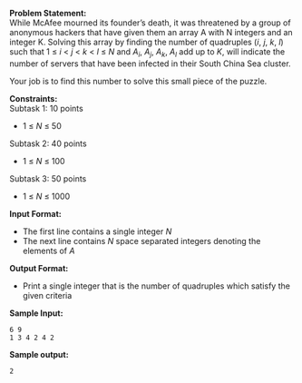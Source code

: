 **Problem Statement:** <br>
While McAfee mourned its founder’s death, it was threatened by a group of anonymous hackers that have given them an array A with N integers and an integer K. Solving this array by finding the number of quadruples (_i_, _j_, _k_, _l_) such that 1 &le; _i_ < _j_ < _k_ < _l_ &le; _N_ and _A<sub>i</sub>_, _A<sub>j</sub>_, _A<sub>k</sub>_, _A<sub>l</sub>_ add up to _K_, will indicate the number of servers that have been infected in their South China Sea cluster.

Your job is to find this number to solve this small piece of the puzzle.

**Constraints:** <br>
Subtask 1: 10 points
 - 1 &le; _N_ &le; 50

Subtask 2: 40 points
 - 1 &le; _N_ &le; 100

Subtask 3: 50 points
 - 1 &le; _N_ &le; 1000

**Input Format:** <br>
 - The first line contains a single integer _N_
 - The next line contains _N_ space separated integers denoting the elements of _A_

**Output Format:** <br>
 - Print a single integer that is the number of quadruples which satisfy the given criteria

**Sample Input:** <br>
```
6 9
1 3 4 2 4 2
```

**Sample output:** <br>
```
2
```